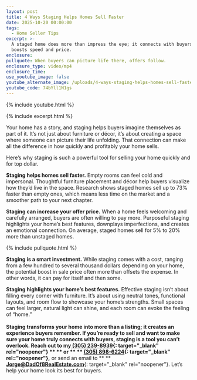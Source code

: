 ```yaml
---
layout: post
title: 4 Ways Staging Helps Homes Sell Faster
date: 2025-10-20 00:00:00
tags:
  - Home Seller Tips
excerpt: >-
  A staged home does more than impress the eye; it connects with buyers and
  boosts speed and price.
enclosure:
pullquote: When buyers can picture life there, offers follow.
enclosure_type: video/mp4
enclosure_time:
use_youtube_image: false
youtube_alternate_image: /uploads/4-ways-staging-helps-homes-sell-faster.jpg
youtube_code: 74bYll1N1gs
---
```

{% include youtube.html %}

{% include excerpt.html %}

Your home has a story, and staging helps buyers imagine themselves as part of it. It’s not just about furniture or décor, it’s about creating a space where someone can picture their life unfolding. That connection can make all the difference in how quickly and profitably your home sells.

Here’s why staging is such a powerful tool for selling your home quickly and for top dollar.

**Staging helps homes sell faster.** Empty rooms can feel cold and impersonal. Thoughtful furniture placement and décor help buyers visualize how they’d live in the space. Research shows staged homes sell up to 73% faster than empty ones, which means less time on the market and a smoother path to your next chapter.

**Staging can increase your offer price.** When a home feels welcoming and carefully arranged, buyers are often willing to pay more. Purposeful staging highlights your home’s best features, downplays imperfections, and creates an emotional connection. On average, staged homes sell for 5% to 20% more than unstaged homes.

{% include pullquote.html %}

**Staging is a smart investment.** While staging comes with a cost, ranging from a few hundred to several thousand dollars depending on your home, the potential boost in sale price often more than offsets the expense. In other words, it can pay for itself and then some.

**Staging highlights your home’s best features.** Effective staging isn’t about filling every corner with furniture. It’s about using neutral tones, functional layouts, and room flow to showcase your home’s strengths. Small spaces can feel larger, natural light can shine, and each room can evoke the feeling of “home.”<br>**<br>**Staging transforms your home into more than a listing; it creates an experience buyers remember. If you’re ready to sell and want to make sure your home truly connects with buyers, staging is a tool you can’t overlook. Reach out to my[<u> </u>**<u>(305) 239-8939</u>**](tel:3052398939){: target="_blank" rel="noopener"} ** ** or ** ** [**(305) 898-6224**](tel:3058986224){: target="_blank" rel="noopener"}**,** or send an email to ** ** [**Jorge@DadOf8RealEstate.com**](mailto:Jorge@DadOf8RealEstate.com){: target="_blank" rel="noopener"}. Let’s help your home look its best for buyers.